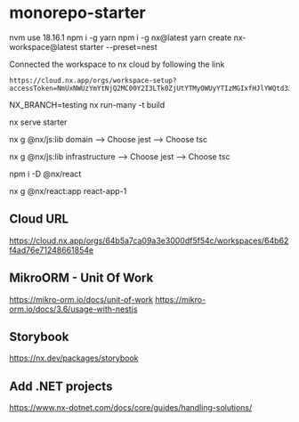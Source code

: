 # monorepo-starter

nvm use 18.16.1
npm i -g yarn
npm i -g nx@latest
yarn create nx-workspace@latest starter --preset=nest

Connected the workspace to nx cloud by following the link
```
https://cloud.nx.app/orgs/workspace-setup?accessToken=NmUxNWUzYmYtNjQ2MC00Y2I3LTk0ZjUtYTMyOWUyYTIzMGIxfHJlYWQtd3JpdGU=
```

NX_BRANCH=testing nx run-many -t build

nx serve starter


nx g @nx/js:lib domain
--> Choose jest
--> Choose tsc

nx g @nx/js:lib infrastructure
--> Choose jest
--> Choose tsc

npm i -D @nx/react

nx g @nx/react:app react-app-1

## Cloud URL
https://cloud.nx.app/orgs/64b5a7ca09a3e3000df5f54c/workspaces/64b62f4ad76e71248661854e

## MikroORM - Unit Of Work
https://mikro-orm.io/docs/unit-of-work
https://mikro-orm.io/docs/3.6/usage-with-nestjs


## Storybook
https://nx.dev/packages/storybook


## Add .NET projects
https://www.nx-dotnet.com/docs/core/guides/handling-solutions/